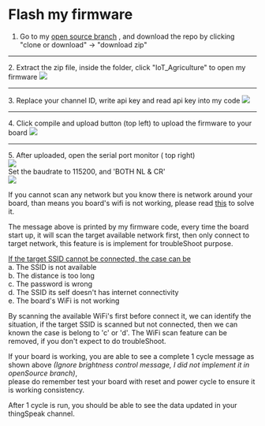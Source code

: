 <h1>Flash my firmware</h1>

1. Go to my [open source branch](https://github.com/Raydivine/IoT-of-Modern-Agriculture/tree/openSource) , and download the repo by clicking "clone or download" -> "download zip"
<hr/>
2. Extract the zip file, inside the folder, click "IoT_Agriculture" to open my firmware

   <img src="https://github.com/Raydivine/IoT-of-Modern-Agriculture/blob/master/Doc/Image/Arduino/project%20file.PNG" />
<hr/>
3. Replace your channel ID, write api key and read api key into my code
   
   <img src="https://github.com/Raydivine/IoT-of-Modern-Agriculture/blob/master/Doc/Image/Arduino/Replace%20id%20and%20key.PNG"/>   
<hr/>   
4. Click compile and upload button (top left) to upload the firmware to your board
  
   <img src="https://github.com/Raydivine/IoT-of-Modern-Agriculture/blob/master/Doc/Image/Arduino/compile%20and%20upload.PNG" />
<hr/>
5. After uploaded, open the serial port monitor ( top right)
   <br/>
   <img src="https://github.com/Raydivine/IoT-of-Modern-Agriculture/blob/master/Doc/Image/Arduino/serial%20monitor.PNG"/>
   <br/>
   Set the baudrate to 115200, and 'BOTH NL & CR' 
   <br/>
   
   <img src="https://github.com/Raydivine/IoT-of-Modern-Agriculture/blob/master/Doc/Image/Arduino/Print%20out%20message.PNG"/>
   <br/>
   
   If you cannot scan any network but you know there is network around your board, than means you board's wifi is not working, please      read [this](https://github.com/Raydivine/IoT-of-Modern-Agriculture/blob/master/Doc/Solve%20WiFi%20issue.md) to solve it.
   <br/>
   
   The message above is printed by my firmware code, every time the board start up, it will scan the target available network first,        then only connect to target network, this feature is is implement for troubleShoot purpose.
   <br/>
   
   <ins>If the target SSID cannot be connected, the case can be</ins></b><br/>
   a. The SSID is not available<br/>
   b. The distance is too long<br/>
   c. The password is wrong<br/>
   d. The SSID its self doesn't has internet connectivity<br/>
   e. The board's WiFi is not working<br/>
  
   By scanning the available WiFi's first before connect it, we can identify the situation, if the target SSID is scanned but not          connected, then we can known the case is belong to 'c' or 'd'. The WiFi scan feature can be removed, if you don't expect to do troubleShoot.
   <br/>
   
   If your board is working, you are able to see a complete 1 cycle message as shown above <i>(Ignore brightness control message, I  did not implement it in openSource branch)</i>, 
   <br/>
   please do remember test your board with reset and power cycle to ensure it is working consistency.
   <br/>
  
   After 1 cycle is run, you should be able to see the data updated in your thingSpeak channel.
